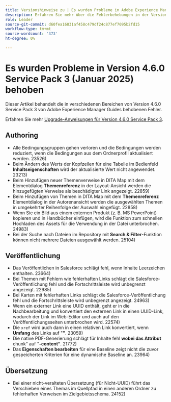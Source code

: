 ```yaml
---
title: Versionshinweise zu | Es wurden Probleme in Adobe Experience Manager Guides 4.6.0 Service Pack 3 behoben
description: Erfahren Sie mehr über die Fehlerbehebungen in der Version 4.6.0 Service Pack 3 von Adobe Experience Manager Guides
role: Leader
source-git-commit: d60fea16831af458c479df24c877ef7095b2fd15
workflow-type: tm+mt
source-wordcount: '373'
ht-degree: 0%

---
```


# Es wurden Probleme in Version 4.6.0 Service Pack 3 (Januar 2025) behoben


Dieser Artikel behandelt die in verschiedenen Bereichen von Version 4.6.0 Service Pack 3 von Adobe Experience Manager Guides behobenen Fehler.

Erfahren Sie mehr [Upgrade-Anweisungen für Version 4.6.0 Service Pack 3](upgrade-instructions-4-6-0-sp2.md).

## Authoring

- Alle Bedingungsgruppen gehen verloren und die Bedingungen werden reduziert, wenn die Bedingungen aus dem Ordnerprofil aktualisiert werden. 23526)
- Beim Ändern des Werts der Kopfzeilen für eine Tabelle im Bedienfeld **Inhaltseigenschaften** wird der aktualisierte Wert nicht angewendet. 23213)
- Beim Hinzufügen neuer Themenverweise in DITA Map mit dem Elementdialog **Themenreferenz** in der Layout-Ansicht werden die hinzugefügten Verweise als beschädigter Link angezeigt. 22859)
- Beim Hinzufügen von Themen in DITA Map mit dem **Themenreferenz** Elementdialog in der Autorenansicht werden die ausgewählten Themen in umgekehrter Reihenfolge der Auswahl eingefügt. 22858)
- Wenn Sie ein Bild aus einem externen Produkt (z. B. MS PowerPoint) kopieren und in Handbücher einfügen, wird die Funktion zum schnellen Hochladen des Assets für die Verwendung in der Datei unterbrochen. 24983)
- Bei der Suche nach Dateien im Repository mit **Search &amp; Filter**-Funktion können nicht mehrere Dateien ausgewählt werden. 25104)

## Veröffentlichung

- Das Veröffentlichen in Salesforce schlägt fehl, wenn Inhalte Leerzeichen enthalten. 23664)
- Bei Themen mit Fehlern wie fehlerhaften Links schlägt die Salesforce-Veröffentlichung fehl und die Fortschrittsleiste wird unbegrenzt angezeigt. 22985)
- Bei Karten mit fehlerhaften Links schlägt die Salesforce-Veröffentlichung fehl und die Fortschrittsleiste wird unbegrenzt angezeigt. 24963)
- Wenn ein externer Link eine UUID enthält, geht er in die Nachbearbeitung und konvertiert den externen Link in einen UUID-Link, wodurch der Link im Web-Editor und auch auf den Veröffentlichungsseiten unterbrochen wird. 22574)
- Die `xref` wird auch dann in einen relativen Link konvertiert, wenn **Umfang** des Links auf &quot;**&quot;**. 23059)
- Die native PDF-Generierung schlägt für Inhalte fehl **wobei das Attribut** chunk“ auf &quot;**-content“**. 21772)
- Das **Eigenschaften bearbeiten** für eine Baseline zeigt nicht die zuvor gespeicherten Kriterien für eine dynamische Baseline an. 23964)


## Übersetzung

- Bei einer nicht-veralteten Übersetzung (für Nicht-UUID) führt das Verschieben eines Themas im Quellpfad in einen anderen Ordner zu fehlerhaften Verweisen im Zielgebietsschema. 24152)
